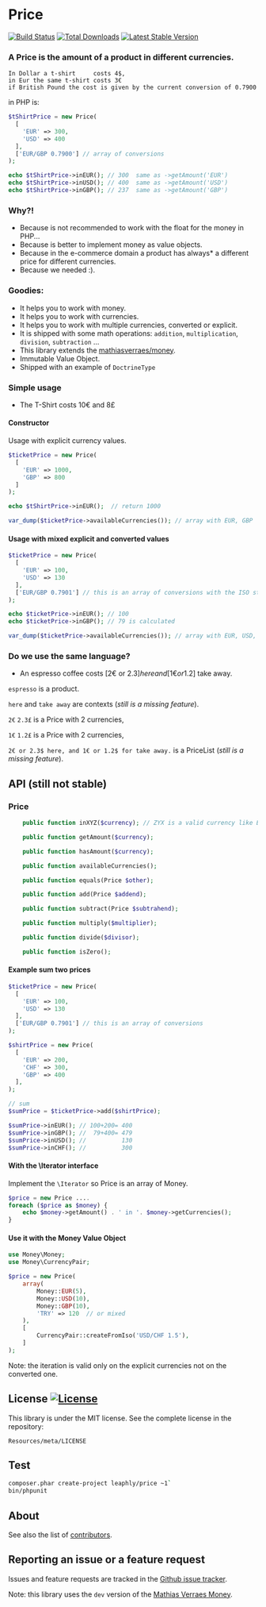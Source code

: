 Price
=====

[![Build Status](https://secure.travis-ci.org/leaphly/price.png?branch=master)](http://travis-ci.org/leaphly/price)
[![Total Downloads](https://poser.pugx.org/leaphly/price/downloads.png)](https://packagist.org/packages/leaphly/price)
[![Latest Stable Version](https://poser.pugx.org/leaphly/price/v/stable.png)](https://packagist.org/packages/leaphly/price)

### A Price is the amount of a product in different currencies.

```
In Dollar a t-shirt     costs 4$,
in Eur the same t-shirt costs 3€
if British Pound the cost is given by the current conversion of 0.7900
```

in PHP is:

```php
$tShirtPrice = new Price(
  [
    'EUR' => 300,
    'USD' => 400
  ],
  ['EUR/GBP 0.7900'] // array of conversions
);

echo $tShirtPrice->inEUR(); // 300  same as ->getAmount('EUR')
echo $tShirtPrice->inUSD(); // 400  same as ->getAmount('USD')
echo $tShirtPrice->inGBP(); // 237  same as ->getAmount('GBP')
```

### Why?!

- Because is not recommended to work with the float for the money in PHP...
- Because is better to implement money as value objects.
- Because in the e-commerce domain a product has always* a different price for different currencies.
- Because we needed :).

### Goodies:

- It helps you to work with money.
- It helps you to work with currencies.
- It helps you to work with multiple currencies, converted or explicit.
- It is shipped with some math operations: `addition`, `multiplication`, `division`, `subtraction` ...
- This library extends the [mathiasverraes/money](https://packagist.org/packages/mathiasverraes/money).
- Immutable Value Object.
- Shipped with an example of `DoctrineType`

### Simple usage

* The T-Shirt costs 10€ and 8£

#### Constructor

Usage with explicit currency values.

```php
$ticketPrice = new Price(
  [
    'EUR' => 1000,
    'GBP' => 800
  ]
);

echo $tShirtPrice->inEUR();  // return 1000

var_dump($ticketPrice->availableCurrencies()); // array with EUR, GBP
```


#### Usage with mixed explicit and converted values

```php
$ticketPrice = new Price(
  [
    'EUR' => 100,
    'USD' => 130
  ],
  ['EUR/GBP 0.7901'] // this is an array of conversions with the ISO standard format.
);

echo $ticketPrice->inEUR(); // 100
echo $ticketPrice->inGBP(); // 79 is calculated

var_dump($ticketPrice->availableCurrencies()); // array with EUR, USD, GBP
```

### Do we use the same language?

* An espresso coffee costs [2€ or 2.3$] here and [1€ or 1.2$] take away.

`espresso` is a product.

`here` and `take away` are contexts (*still is a missing feature*).

`2€` `2.3£` is a Price with 2 currencies,

`1€` `1.2£` is a Price with 2 currencies,

`2€ or 2.3$ here, and 1€ or 1.2$ for take away.` is a PriceList (*still is a missing feature*).


API (still not stable)
----------------------

### Price

```php
    public function inXYZ($currency); // ZYX is a valid currency like EUR or GBP

    public function getAmount($currency);

    public function hasAmount($currency);

    public function availableCurrencies();

    public function equals(Price $other);

    public function add(Price $addend);

    public function subtract(Price $subtrahend);

    public function multiply($multiplier);

    public function divide($divisor);

    public function isZero();
```

#### Example sum two prices


```php
$ticketPrice = new Price(
  [
    'EUR' => 100,
    'USD' => 130
  ],
  ['EUR/GBP 0.7901'] // this is an array of conversions
);

$shirtPrice = new Price(
  [
    'EUR' => 200,
    'CHF' => 300,
    'GBP' => 400
  ],
);

// sum
$sumPrice = $ticketPrice->add($shirtPrice);

$sumPrice->inEUR(); // 100+200= 400
$sumPrice->inGBP(); //  79+400= 479
$sumPrice->inUSD(); //          130
$sumPrice->inCHF(); //          300
```

#### With the \Iterator interface

Implement the `\Iterator` so Price is an array of Money.

``` php
$price = new Price ....
foreach ($price as $money) {
    echo $money->getAmount() . ' in '. $money->getCurrencies();
}
```

#### Use it with the Money Value Object


``` php
use Money\Money;
use Money\CurrencyPair;

$price = new Price(
    array(
        Money::EUR(5),
        Money::USD(10),
        Money::GBP(10),
        'TRY' => 120  // or mixed
    ),
    [
        CurrencyPair::createFromIso('USD/CHF 1.5'),
    ]
);
```

Note: the iteration is valid only on the explicit currencies not on the converted one.

License [![License](https://poser.pugx.org/leaphly/price/license.png)](https://packagist.org/packages/leaphly/price)
-------

This library is under the MIT license. See the complete license in the repository:

    Resources/meta/LICENSE

Test
----

``` bash
composer.phar create-project leaphly/price ~1`
bin/phpunit
```

About
-----

See also the list of [contributors](https://github.com/leaphly/price/contributors).

Reporting an issue or a feature request
---------------------------------------

Issues and feature requests are tracked in the [Github issue tracker](https://github.com/leaphly/price/issues).

Note: this library uses the `dev` version of the [Mathias Verraes Money](https://github.com/mathiasverraes/money/).